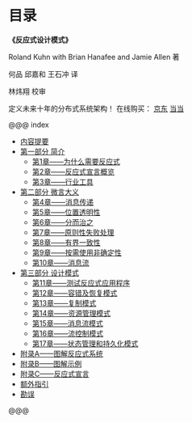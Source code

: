 
# 目录

**《反应式设计模式》**

Roland Kuhn with Brian Hanafee and Jamie Allen 著

何品 邱嘉和 王石冲 译

林炜翔 校审

定义未来十年的分布式系统架构！
在线购买：
[京东](https://u.jd.com/7yHAr6)
[当当](http://product.m.dangdang.com/26482900.html?&unionid=P-111740240m)

@@@ index
* [内容提要](abstract.md)
* [第一部分 简介](part1.md)
    * [第1章——为什么需要反应式](chapter-01/index.md)
    * [第2章——反应式宣言概览](chapter-02/index.md)
    * [第3章——行业工具](chapter-03/index.md)
* [第二部分 微言大义](part2.md)
    * [第4章——消息传递](chapter-04/index.md)
    * [第5章——位置透明性](chapter-05/index.md)
    * [第6章——分而治之](chapter-06/index.md)
    * [第7章——原则性失败处理](chapter-07/index.md)
    * [第8章——有界一致性](chapter-08/index.md)
    * [第9章——按需使用非确定性](chapter-09/index.md)
    * [第10章——消息流](chapter-10/index.md)
* [第三部分 设计模式](part3.md)    
    * [第11章——测试反应式应用程序](chapter-11/index.md)
    * [第12章——容错及恢复模式](chapter-12/index.md)
    * [第13章——复制模式](chapter-13/index.md)
    * [第14章——资源管理模式](chapter-14/index.md)
    * [第15章——消息流模式](chapter-15/index.md)
    * [第16章——流控制模式](chapter-16/index.md)
    * [第17章——状态管理和持久化模式](chapter-17/index.md)
* [附录A——图解反应式系统](appendix-01/index.md)
* [附录B——图解示例](appendix-02/index.md)
* [附录C——反应式宣言](appendix-03/index.md)
* [额外指引](extras.md)
* [勘误](errata.md)

@@@
